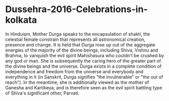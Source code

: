 # Dussehra-2016-Celebrations-in-kolkata
In Hinduism, Mother Durga speaks to the encapsulation of shakti, the celestial female constrain that represents all astronomical creation, presence and change. It is held that Durga rose up out of the aggregate energies of the majority of the divine beings, including Shiva, Vishnu and Brahma, to vanquish the evil spirit Mahishasura who couldn't be crushed by any god or man. She is subsequently the caring hero of the greater part of the divine beings and the universe. Durga exists in a complete condition of independence and freedom from the universe and everybody and everything in it (in Sanskrit, Durga signifies "the invulnerable" or "the out of reach"). In the meantime, she is additionally viewed as the mother of Ganesha and Kartikeya, and is therefore seen as the evil spirit battling type of Shiva's significant other, Parvati.
